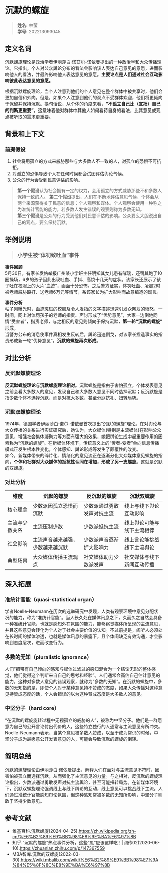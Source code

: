 # **沉默的螺旋**
>**姓名:** 林莹  
>**学号:** 202213093045

## **定义名词**
沉默螺旋理论是政治学者伊丽莎白·诺艾尔-诺依曼提出的一种政治学和大众传播理论。它指出，个人对公众舆论分布的看法会影响该人表达自己意见的意愿，进而影响他人的看法，并最终影响他人表达意见的意愿。**主要论点是人们通过社会互动影响彼此表达意见的意愿。**  

根据沉默螺旋理论，当个人注意到他们的个人意见在整个群体中被共享时，他们会更加自信和外向。但是，如果个人注意到他们的观点不受群体欢迎，他们将更倾向于保留并保持沉默。换句话说，从个体的角度来看，**“不孤立自己比（宣扬）自己的判断更重要”**，这意味着他对群体中其他人如何看待自身的看法，比其意见或观点被听取的需求更重要。
## **背景和上下文**

### **前提假设**
1. 社会将用孤立的方式来威胁那些与大多数人不一致的人，对孤立的恐惧不可抗拒。  
2. 对孤立的恐惧导致个人在任何时候都会试图评估舆论气候。  
3. 公众的行为会受到民意评估的影响。
   
> **第一个假设**认为社会拥有一定的权力，会用孤立的方式威胁那些不和多数人保持一致的人。
> **第二个假设**提出，人们在不断地评估意见气候，个体会从两个来源获得关于民意的信息：个人观察和媒体。个人观察会使用一种称之为准统计官能的能力，若多数人发生错误的观察则称为多数无知。  
> **第三个假设**是公众的行为受到他们对民意评估的影响。公众要么大胆说出自己的观点，要么保持沉默。
## **举例说明**
> ### 小学生被“体罚致吐血”事件 ###
**事件回顾**  
5月30日，有家长发帖举报广州某小学班主任明知其女儿患有哮喘，还罚其跑了10圈操场，6岁的孩子因此出现吐血、手抖、高烧十几天的症状。该家长还展示了孩子吐在校服上的大片“血迹”，画面十分恐怖。之后警方证实，体罚吐血、凌晨2时被老师威胁殴打、送老师6万元等情节，系该家长为扩大影响而故意编造的谎言。

**事件分析**  
帖子刚曝光时，血迹斑斑的校服及令人发指的文字描述迅速引发众网友的愤怒，一时间，网上对体罚孩子的老师的指责、声讨形成了“优势意见”，大家一边倒地同情“受害者”，指责老师，与之相反的意见则倾向于保持沉默，**第一轮“沉默的螺旋”** 形成。  
当警方公布的消息使事件真相发生反转后，舆论迅速倒戈，对该家长捏造事实的指责形成新一轮“优势意见”，**沉默的螺旋再次形成**。
## **对比分析**
### **反沉默螺旋理论**
**反沉默螺旋理论与沉默螺旋理论相对**。沉默螺旋是指由于害怕孤立，个体发表意见之前会看大多数人的意见，发现自己和大多数人意见不同时选择沉默；反沉默旋是指少数个体不选择沉默，而是对抗大多数，甚至分庭抗礼、扭转局势。
### **沉默双螺旋理论**
1974年，德国学者伊丽莎白·诺尔-诺依曼首次提出“沉默的螺旋”理论。在对舆论与大众传播的关系进行实证研究后，她认为，大众媒体(特别是主流媒体)在影响公众意见、增强社会集体凝聚力等方面有强大的效果，她把舆论生成中起重要作用的因素称为“沉默的螺旋”。在新媒体环境下，传统意义上的“传者-受者”单向信息传播模式正发生根本性变化，个体感知、舆论形成等发生了颠覆性的改变。  
如今，新媒体带来的碎片化、情绪化的意见流正在逐渐分化大众媒体意见螺旋的指向，**个体和社群对大众媒体的抵抗性认同在增加，形成了另一支螺旋**。这就是沉默的双螺旋。
### **对比分析**
| 维度             | 沉默的螺旋                      | 反沉默的螺旋                   | 沉默双螺旋                       |
|------------------|---------------------------------|------------------------------|----------------------------------|
| 核心理念         | 少数派因孤立恐惧而沉默           | 少数派通过勇敢发声对抗主流     | 线上与线下舆论互动影响           |
| 主流与少数关系   | 主流压制少数                    | 少数派抵抗主流                | 线上舆论可能与线下主流相悖       |
| 社会影响         | 主流声音越来越强，少数越来越沉默 | 少数派声音逐渐扩大影响力       | 线上言论能挑战线下主流舆论        |
| 典型场景         | 大众媒体传播主流观点            | 社交媒体助力少数派发声         | 社交媒体与线下新闻互动传播        |
## **深入拓展**
### **准统计官能（quasi-statistical organ）**
学者Noelle-Neumann在历次的选举研究中发现，人类有观察环境中意见分配状况的能力，称为“准统计官能”。当人长久处在媒体讯息之下，久而久之自然会具备一种准统计官能，也就是感知外在氛围的能力，能够察觉媒体所呈现的主流意见，并且这些意见会转化为个人对于社会主要价值的认知。不过前提是，阅听人必须处在长时间的媒体渗透，也就是媒体讯息的暴露下，且个体间缺乏有效沟通，才会影响到态度层次，进而改变行为。
### **多数的无知（pluralistic ignorance）**
人们“把带有自己倾向的感知与媒体过滤过的感知混合为一个结论无形的整体感觉，他们觉得这个判断来自自己的思考和经验”。人们通常会高估自己估计意见的能力，这种对多数人意见的错误观察，就称为“多数的无知”。在沉默的螺旋中，多数的无知指的是，即使个人对于某种意见持不赞成的态度，如果大众传播对这种意见持赞成态度的话，个人会错误的以为这种赞成态度是大多数人的意见。
### **中坚分子（hard core）**
“在沉默的螺旋旋转过程中无视孤立的威胁的人”，被称为中坚分子。他们是一群愿意为自己的公开言论付出代价的人，这些特立独行的人通常与主流意见有所冲突。Noelle-Neumann表示，当某个意见被多数人赞成，以至于成为常识的时候，中坚分子成为最愿意公开发表意见的人，可能会导致沉默的螺旋的倒转。
## **简明总结**
沉默的螺旋理论由伊丽莎白·诺依曼提出，解释人们在面对与主流意见不符时，因害怕被孤立而选择沉默，从而强化了主流意见的力量。与之相对，反沉默的螺旋理论指出，少数派通过勇敢发声对抗主流舆论，甚至可能扭转局势。在新媒体环境下，沉默双螺旋理论强调线上与线下舆论的互动，线上意见可以挑战线下主流。人们通过准统计官能感知舆论氛围，但这种感知常被多数的无知所影响，中坚分子则敢于坚持少数意见。
## **参考文献**
* 维基百科.沉默螺旋(2024-04-25).https://zh.wikipedia.org/zh-cn/%E6%B2%89%E9%BB%98%E8%9E%BA%E6%97%8B
* 知乎.“沉默的螺旋”热点事件分析，这些“瓜”应该这样吃！|网传02(2020-06-10).https://zhuanlan.zhihu.com/p/147367559
* MBA智库.沉默的双螺旋(2022-03-30).https://wiki.mbalib.com/wiki/%E6%B2%89%E9%BB%98%E7%9A%84%E5%8F%8C%E8%9E%BA%E6%97%8B
